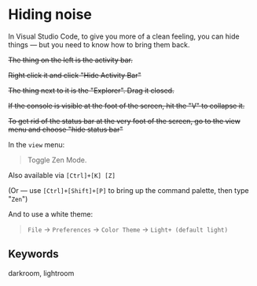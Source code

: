 # Hiding noise

In Visual Studio Code, to give you more of a clean feeling, you can hide things &mdash; but you need to know how to bring them back.

<strike>
The thing on the left is the activity bar.

Right click it and click "Hide Activity Bar"

The thing next to it is the "Explorer". Drag it closed.

If the console is visible at the foot of the screen, hit the "V" to collapse it.

To get rid of the status bar at the very foot of the screen, go to the view menu and choose "hide status bar"
</strike>

In the `view` menu:

> Toggle Zen Mode.

Also available via `[Ctrl]+[K] [Z]`

(Or &mdash; use `[Ctrl]+[Shift]+[P]` to bring up the command palette, then type "`Zen`")

And to use a white theme:

> `File` &rarr; `Preferences` &rarr; `Color Theme` &rarr; `Light+ (default light)`


## Keywords

darkroom, lightroom

